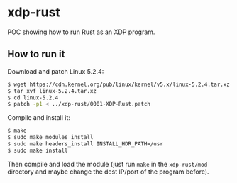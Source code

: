 xdp-rust
========

POC showing how to run Rust as an XDP program.

## How to run it

Download and patch Linux 5.2.4:
```sh
$ wget https://cdn.kernel.org/pub/linux/kernel/v5.x/linux-5.2.4.tar.xz
$ tar xvf linux-5.2.4.tar.xz
$ cd linux-5.2.4
$ patch -p1 < ../xdp-rust/0001-XDP-Rust.patch
```

Compile and install it:
```sh
$ make
$ sudo make modules_install
$ sudo make headers_install INSTALL_HDR_PATH=/usr
$ sudo make install
```

Then compile and load the module (just run `make` in the `xdp-rust/mod`
directory and maybe change the dest IP/port of the program before).
